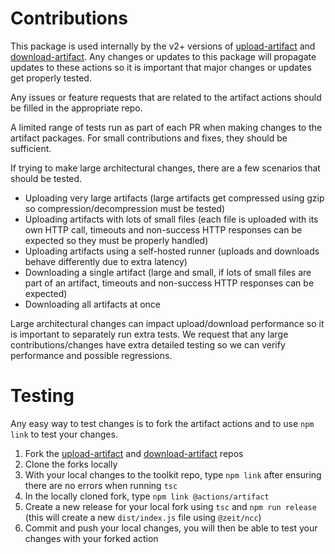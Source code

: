 # Contributions

This package is used internally by the v2+ versions of [upload-artifact](https://github.com/actions/upload-artifact) and [download-artifact](https://github.com/actions/download-artifact). Any changes or updates to this package will propagate updates to these actions so it is important that major changes or updates get properly tested.

Any issues or feature requests that are related to the artifact actions should be filled in the appropriate repo.

A limited range of tests run as part of each PR when making changes to the artifact packages. For small contributions and fixes, they should be sufficient.

If trying to make large architectural changes, there are a few scenarios that should be tested.

- Uploading very large artifacts (large artifacts get compressed using gzip so compression/decompression must be tested)
- Uploading artifacts with lots of small files (each file is uploaded with its own HTTP call, timeouts and non-success HTTP responses can be expected so they must be properly handled)
- Uploading artifacts using a self-hosted runner (uploads and downloads behave differently due to extra latency)
- Downloading a single artifact (large and small, if lots of small files are part of an artifact, timeouts and non-success HTTP responses can be expected)
- Downloading all artifacts at once

Large architectural changes can impact upload/download performance so it is important to separately run extra tests. We request that any large contributions/changes have extra detailed testing so we can verify performance and possible regressions.

# Testing

Any easy way to test changes is to fork the artifact actions and to use `npm link` to test your changes.

1. Fork the [upload-artifact](https://github.com/actions/upload-artifact) and [download-artifact](https://github.com/actions/download-artifact) repos
2. Clone the forks locally
3. With your local changes to the toolkit repo, type `npm link` after ensuring there are no errors when running `tsc`
4. In the locally cloned fork, type `npm link @actions/artifact`
4. Create a new release for your local fork using `tsc` and `npm run release` (this will create a new `dist/index.js` file using `@zeit/ncc`)
5. Commit and push your local changes, you will then be able to test your changes with your forked action
